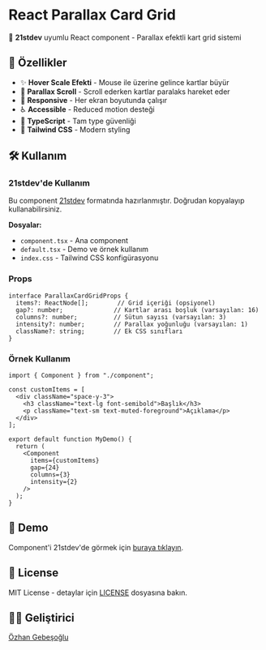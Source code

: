 # React Parallax Card Grid

🎨 **21stdev** uyumlu React component - Parallax efektli kart grid sistemi

## 🚀 Özellikler

- ✨ **Hover Scale Efekti** - Mouse ile üzerine gelince kartlar büyür
- 🌊 **Parallax Scroll** - Scroll ederken kartlar paralaks hareket eder
- 📱 **Responsive** - Her ekran boyutunda çalışır
- ♿ **Accessible** - Reduced motion desteği
- 🎯 **TypeScript** - Tam type güvenliği
- 🎨 **Tailwind CSS** - Modern styling

## 🛠️ Kullanım

### 21stdev'de Kullanım

Bu component [21stdev](https://21st.dev) formatında hazırlanmıştır. Doğrudan kopyalayıp kullanabilirsiniz.

**Dosyalar:**
- `component.tsx` - Ana component
- `default.tsx` - Demo ve örnek kullanım
- `index.css` - Tailwind CSS konfigürasyonu

### Props

```tsx
interface ParallaxCardGridProps {
  items?: ReactNode[];        // Grid içeriği (opsiyonel)
  gap?: number;              // Kartlar arası boşluk (varsayılan: 16)
  columns?: number;          // Sütun sayısı (varsayılan: 3)  
  intensity?: number;        // Parallax yoğunluğu (varsayılan: 1)
  className?: string;        // Ek CSS sınıfları
}
```

### Örnek Kullanım

```tsx
import { Component } from "./component";

const customItems = [
  <div className="space-y-3">
    <h3 className="text-lg font-semibold">Başlık</h3>
    <p className="text-sm text-muted-foreground">Açıklama</p>
  </div>
];

export default function MyDemo() {
  return (
    <Component
      items={customItems}
      gap={24}
      columns={3}
      intensity={2}
    />
  );
}
```

## 🎯 Demo

Component'i 21stdev'de görmek için [buraya tıklayın](https://21st.dev).

## 📄 License

MIT License - detaylar için [LICENSE](LICENSE) dosyasına bakın.

## 👨‍💻 Geliştirici

[Özhan Gebeşoğlu](https://github.com/ozhangebesoglu)
